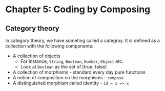 # Chapter 5: Coding by Composing

## Category theory

In category theory, we have someting called a categroy. It is defined as a collection with the following components:

* A collection of objects
    * For instance, `String`, `Boolean`, `Number`, `Object` etc.
    * Look at `Boolean` as the set of [true, false]
* A collection of morphisms - standard every day pure functions
* A notion of composition on the morphisms - `compose`
* A distinguished morphism called identity - `id = x => x`
